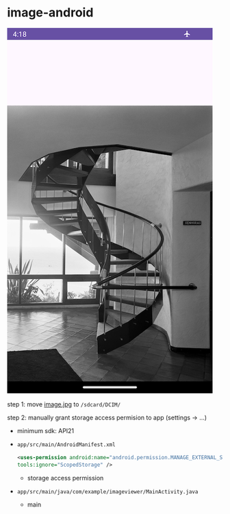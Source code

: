 # image-android
![capture.png](capture.png)

step 1: move [image.jpg](image.jpg) to `/sdcard/DCIM/`

step 2: manually grant storage access permision to app (settings -> ...)

- minimum sdk: API21

- `app/src/main/AndroidManifest.xml`
    ```xml
    <uses-permission android:name="android.permission.MANAGE_EXTERNAL_STORAGE"
    tools:ignore="ScopedStorage" />
    ```
    - storage access permission
- `app/src/main/java/com/example/imageviewer/MainActivity.java`
    - main

